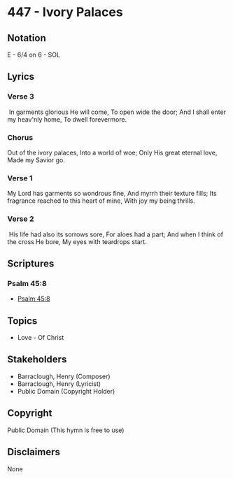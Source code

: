 # 447 - Ivory Palaces

## Notation

E - 6/4 on 6 - SOL

## Lyrics

### Verse 3

 In garments glorious He will come, To open wide the door; And I shall enter my heav'nly home, To dwell forevermore. 

### Chorus

Out of the ivory palaces, Into a world of woe; Only His great eternal love, Made my Savior go.

### Verse 1

My Lord has garments so wondrous fine, And myrrh their texture fills; Its fragrance reached to this heart of mine, With joy my being thrills.

### Verse 2

 His life had also its sorrows sore, For aloes had a part; And when I think of the cross He bore, My eyes with teardrops start.


## Scriptures

### Psalm 45:8

- [Psalm 45:8](https://www.biblegateway.com/passage/?search=Psalm%2045%3A8)


## Topics

- Love - Of Christ

## Stakeholders

- Barraclough, Henry (Composer)
- Barraclough, Henry (Lyricist)
- Public Domain (Copyright Holder)

## Copyright

Public Domain
(This hymn is free to use)

## Disclaimers

None

